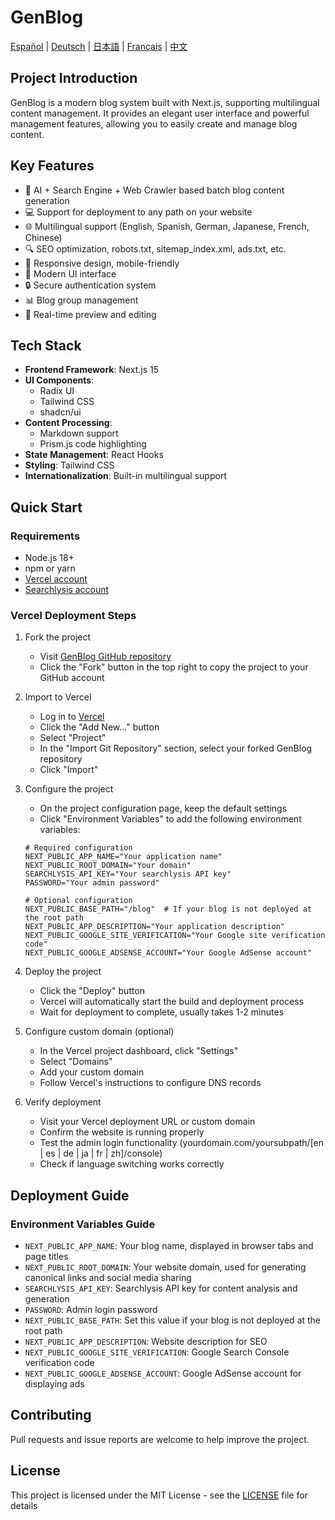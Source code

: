 # GenBlog

[Español](docs/README-es.md) | [Deutsch](docs/README-de.md) | [日本語](docs/README-ja.md) | [Français](docs/README-fr.md) | [中文](docs/README-zh.md)

## Project Introduction

GenBlog is a modern blog system built with Next.js, supporting multilingual content management. It provides an elegant user interface and powerful management features, allowing you to easily create and manage blog content.

## Key Features

- 📝 AI + Search Engine + Web Crawler based batch blog content generation
- 💻 Support for deployment to any path on your website
- 🌐 Multilingual support (English, Spanish, German, Japanese, French, Chinese)
- 🔍 SEO optimization, robots.txt, sitemap_index.xml, ads.txt, etc.
- 📱 Responsive design, mobile-friendly
- 🎨 Modern UI interface
- 🔒 Secure authentication system
- 📊 Blog group management
- 🔄 Real-time preview and editing

## Tech Stack

- **Frontend Framework**: Next.js 15
- **UI Components**: 
  - Radix UI
  - Tailwind CSS
  - shadcn/ui
- **Content Processing**: 
  - Markdown support
  - Prism.js code highlighting
- **State Management**: React Hooks
- **Styling**: Tailwind CSS
- **Internationalization**: Built-in multilingual support

## Quick Start

### Requirements

- Node.js 18+ 
- npm or yarn
- [Vercel account](https://vercel.com)
- [Searchlysis account](https://searchlysis.com)

### Vercel Deployment Steps

1. Fork the project
   - Visit [GenBlog GitHub repository](https://github.com/nohsueh/genblog)
   - Click the "Fork" button in the top right to copy the project to your GitHub account

2. Import to Vercel
   - Log in to [Vercel](https://vercel.com)
   - Click the "Add New..." button
   - Select "Project"
   - In the "Import Git Repository" section, select your forked GenBlog repository
   - Click "Import"

3. Configure the project
   - On the project configuration page, keep the default settings
   - Click "Environment Variables" to add the following environment variables:

   ```env
   # Required configuration
   NEXT_PUBLIC_APP_NAME="Your application name"
   NEXT_PUBLIC_ROOT_DOMAIN="Your domain"
   SEARCHLYSIS_API_KEY="Your searchlysis API key"
   PASSWORD="Your admin password"

   # Optional configuration
   NEXT_PUBLIC_BASE_PATH="/blog"  # If your blog is not deployed at the root path
   NEXT_PUBLIC_APP_DESCRIPTION="Your application description"
   NEXT_PUBLIC_GOOGLE_SITE_VERIFICATION="Your Google site verification code"
   NEXT_PUBLIC_GOOGLE_ADSENSE_ACCOUNT="Your Google AdSense account"
   ```

4. Deploy the project
   - Click the "Deploy" button
   - Vercel will automatically start the build and deployment process
   - Wait for deployment to complete, usually takes 1-2 minutes

5. Configure custom domain (optional)
   - In the Vercel project dashboard, click "Settings"
   - Select "Domains"
   - Add your custom domain
   - Follow Vercel's instructions to configure DNS records

6. Verify deployment
   - Visit your Vercel deployment URL or custom domain
   - Confirm the website is running properly
   - Test the admin login functionality (yourdomain.com/yoursubpath/[en | es | de | ja | fr | zh]/console)
   - Check if language switching works correctly

## Deployment Guide

### Environment Variables Guide

- `NEXT_PUBLIC_APP_NAME`: Your blog name, displayed in browser tabs and page titles
- `NEXT_PUBLIC_ROOT_DOMAIN`: Your website domain, used for generating canonical links and social media sharing
- `SEARCHLYSIS_API_KEY`: Searchlysis API key for content analysis and generation
- `PASSWORD`: Admin login password
- `NEXT_PUBLIC_BASE_PATH`: Set this value if your blog is not deployed at the root path
- `NEXT_PUBLIC_APP_DESCRIPTION`: Website description for SEO
- `NEXT_PUBLIC_GOOGLE_SITE_VERIFICATION`: Google Search Console verification code
- `NEXT_PUBLIC_GOOGLE_ADSENSE_ACCOUNT`: Google AdSense account for displaying ads

## Contributing

Pull requests and issue reports are welcome to help improve the project.

## License

This project is licensed under the MIT License - see the [LICENSE](../LICENSE) file for details 